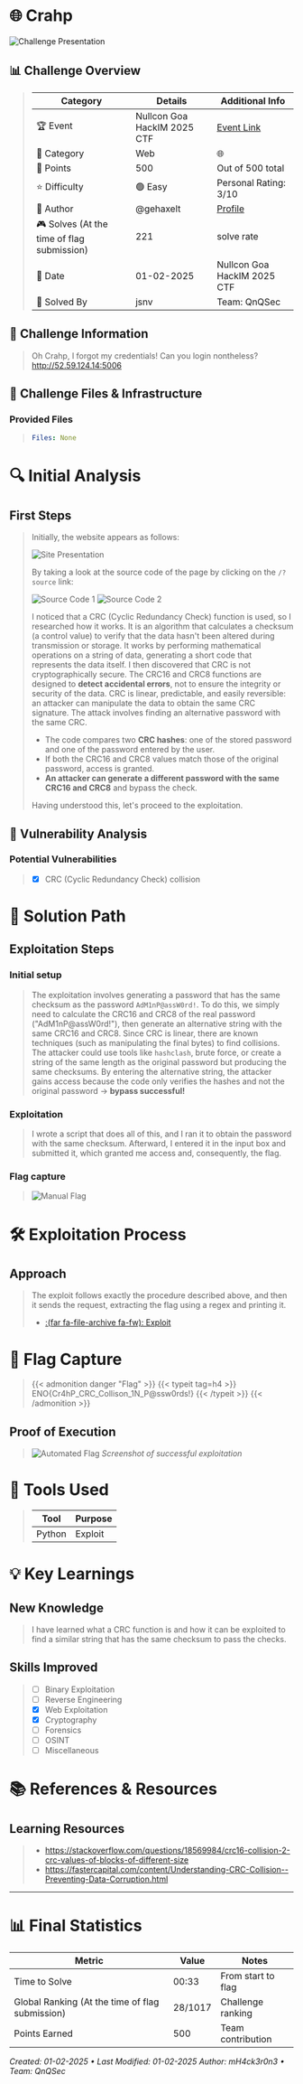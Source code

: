 
# 🌐 Crahp


![Challenge Presentation](/images/NullCon-Goa-HackIM-CTF-2025/Crahp/challenge_presentation.png "Challenge Presentation")

## 📊 Challenge Overview
> 
>| Category | Details | Additional Info |
>|----------|---------|-----------------|
>| 🏆 Event | Nullcon Goa HackIM 2025 CTF | [Event Link](https://ctf.nullcon.net/challenges#Crahp-60) |
>| 🔰 Category | Web | 🌐 |
>| 💎 Points | 500 | Out of 500 total |
>| ⭐ Difficulty | 🟢 Easy | Personal Rating: 3/10 |
>| 👤 Author | @gehaxelt | [Profile]() |
>| 🎮 Solves (At the time of flag submission)| 221 | solve rate |
>| 📅 Date | 01-02-2025 | Nullcon Goa HackIM 2025 CTF |
>| 🦾 Solved By | jsnv | Team: QnQSec |

## 📝 Challenge Information
> Oh Crahp, I forgot my credentials! Can you login nontheless? http://52.59.124.14:5006

## 🎯 Challenge Files & Infrastructure

### Provided Files
>```yaml
>Files: None
>```

# 🔍 Initial Analysis

## First Steps
> Initially, the website appears as follows:
> 
> ![Site Presentation](/images/NullCon-Goa-HackIM-CTF-2025/Crahp/site_presentation.png "Site Presentation")
>
> By taking a look at the source code of the page by clicking on the `/?source` link:
> 
> ![Source Code 1](/images/NullCon-Goa-HackIM-CTF-2025/Crahp/source1.png "Source Code 2")
> ![Source Code 2](/images/NullCon-Goa-HackIM-CTF-2025/Crahp/source2.png "Source Code 2")
> 
> I noticed that a CRC (Cyclic Redundancy Check) function is used, so I researched how it works. It is an algorithm that calculates a checksum (a control value) to verify that the data hasn't been altered during transmission or storage. It works by performing mathematical operations on a string of data, generating a short code that represents the data itself. I then discovered that CRC is not cryptographically secure. The CRC16 and CRC8 functions are designed to **detect accidental errors**, not to ensure the integrity or security of the data. CRC is linear, predictable, and easily reversible: an attacker can manipulate the data to obtain the same CRC signature. The attack involves finding an alternative password with the same CRC.
> 
> - The code compares two **CRC hashes**: one of the stored password and one of the password entered by the user.
> - If both the CRC16 and CRC8 values match those of the original password, access is granted.
> - **An attacker can generate a different password with the same CRC16 and CRC8** and bypass the check.
> 
> Having understood this, let's proceed to the exploitation.

## 🔬 Vulnerability Analysis
### Potential Vulnerabilities
>- [x] CRC (Cyclic Redundancy Check) collision

# 🎯 Solution Path

## Exploitation Steps
### Initial setup
> The exploitation involves generating a password that has the same checksum as the password `AdM1nP@assW0rd!`. To do this, we simply need to calculate the CRC16 and CRC8 of the real password ("AdM1nP@assW0rd!"), then generate an alternative string with the same CRC16 and CRC8. Since CRC is linear, there are known techniques (such as manipulating the final bytes) to find collisions. The attacker could use tools like `hashclash`, brute force, or create a string of the same length as the original password but producing the same checksums. By entering the alternative string, the attacker gains access because the code only verifies the hashes and not the original password → **bypass successful!**
>
### Exploitation
> I wrote a script that does all of this, and I ran it to obtain the password with the same checksum. Afterward, I entered it in the input box and submitted it, which granted me access and, consequently, the flag.
>
### Flag capture
>  
>   ![Manual Flag](/images/NullCon-Goa-HackIM-CTF-2025/Crahp/manual_flag.png "Manual Flag")

# 🛠️ Exploitation Process
## Approach
> The exploit follows exactly the procedure described above, and then it sends the request, extracting the flag using a regex and printing it.
> 
> - [:(far fa-file-archive fa-fw): Exploit](/resources/NullCon-Goa-HackIM-CTF-2025/Crahp/exploit.py)

# 🚩 Flag Capture
>{{< admonition danger "Flag" >}}
{{< typeit tag=h4 >}}
ENO{Cr4hP_CRC_Collison_1N_P@ssw0rds!}
{{< /typeit >}}
>{{< /admonition >}}
>
## Proof of Execution
> ![Automated Flag](/images/NullCon-Goa-HackIM-CTF-2025/Crahp/automated_flag.png "Automated Flag")
>*Screenshot of successful exploitation*

# 🔧 Tools Used
>| Tool | Purpose |
>|------|---------|
>| Python | Exploit |

# 💡 Key Learnings
## New Knowledge
> I have learned what a CRC function is and how it can be exploited to find a similar string that has the same checksum to pass the checks.
## Skills Improved
>- [ ] Binary Exploitation
>- [ ] Reverse Engineering
>- [x] Web Exploitation
>- [x] Cryptography
>- [ ] Forensics
>- [ ] OSINT
>- [ ] Miscellaneous

# 📚 References & Resources
## Learning Resources
>- https://stackoverflow.com/questions/18569984/crc16-collision-2-crc-values-of-blocks-of-different-size
>- https://fastercapital.com/content/Understanding-CRC-Collision--Preventing-Data-Corruption.html

---
# 📊 Final Statistics
| Metric | Value | Notes |
|--------|--------|-------|
| Time to Solve | 00:33 | From start to flag |
| Global Ranking (At the time of flag submission)| 28/1017 | Challenge ranking |
| Points Earned | 500 | Team contribution |

*Created: 01-02-2025 • Last Modified: 01-02-2025*
*Author: mH4ck3r0n3 • Team: QnQSec*
